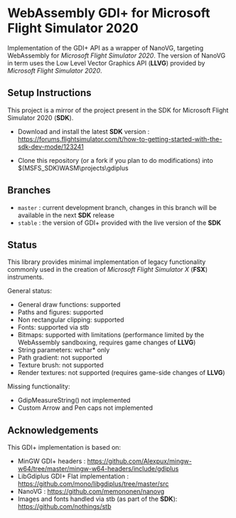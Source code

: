 # WebAssembly GDI+ for Microsoft Flight Simulator 2020

Implementation of the GDI+ API as a wrapper of NanoVG, targeting WebAssembly for *Microsoft Flight Simulator 2020*.
The version of NanoVG in term uses the Low Level Vector Graphics API (**LLVG**) provided by *Microsoft Flight Simulator 2020*.

## Setup Instructions

This project is a mirror of the project present in the SDK for Microsoft Flight Simulator 2020 (**SDK**). 

* Download and install the latest **SDK** version : https://forums.flightsimulator.com/t/how-to-getting-started-with-the-sdk-dev-mode/123241

* Clone this repository (or a fork if you plan to do modifications) into $(MSFS_SDK)WASM\projects\gdiplus 

## Branches

* `master` : current development branch, changes in this branch will be available in the next **SDK** release
* `stable` : the version of GDI+ provided with the live version of the **SDK**

## Status

This library provides minimal implementation of legacy functionality commonly used in the creation of 
*Microsoft Flight Simulator X* (**FSX**) instruments. 

General status:
* General draw functions: supported
* Paths and figures: supported
* Non rectangular clipping: supported
* Fonts: supported via stb
* Bitmaps: supported with limitations (performance limited by the WebAssembly sandboxing, requires game changes of **LLVG**)
* String parameters: wchar* only
* Path gradient: not supported
* Texture brush: not supported
* Render textures: not supported (requires game-side changes of **LLVG**)

Missing functionality:
* GdipMeasureString() not implemented
* Custom Arrow and Pen caps not implemented

## Acknowledgements

This GDI+ implementation is based on:
* MinGW GDI+ headers : https://github.com/Alexpux/mingw-w64/tree/master/mingw-w64-headers/include/gdiplus
* LibGdiplus GDI+ Flat implementation : https://github.com/mono/libgdiplus/tree/master/src
* NanoVG : https://github.com/memononen/nanovg
* Images and fonts handled via stb (as part of the **SDK**): https://github.com/nothings/stb
